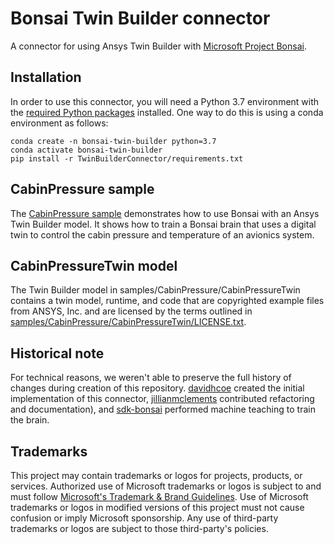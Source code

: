 # Bonsai Twin Builder connector

A connector for using Ansys Twin Builder with [Microsoft Project Bonsai](https://azure.microsoft.com/en-us/services/project-bonsai/).

## Installation

In order to use this connector, you will need a Python 3.7 environment with the [required Python packages](TwinBuilderConnector/requirements.txt) installed. One way to do this is using a conda environment as follows:

```
conda create -n bonsai-twin-builder python=3.7
conda activate bonsai-twin-builder
pip install -r TwinBuilderConnector/requirements.txt
```

## CabinPressure sample

The [CabinPressure sample](samples/CabinPressure/README.md) demonstrates how to use Bonsai with an Ansys Twin Builder model. It shows how to train a Bonsai brain that uses a digital twin to control the cabin pressure and temperature of an avionics system.

## CabinPressureTwin model

The Twin Builder model in samples/CabinPressure/CabinPressureTwin contains a twin model, runtime, and code that are copyrighted example files from ANSYS, Inc. and are licensed by the terms outlined in [samples/CabinPressure/CabinPressureTwin/LICENSE.txt](samples/CabinPressure/CabinPressureTwin/LICENSE.txt).

## Historical note

For technical reasons, we weren't able to preserve the full history of changes during creation of this repository.
[davidhcoe](https://github.com/davidhcoe) created the initial implementation of this connector, [jillianmclements](https://github.com/jillianmclements) contributed refactoring and documentation), and [sdk-bonsai](https://github.com/sdk-bonsai) performed machine teaching to train the brain.

## Trademarks

This project may contain trademarks or logos for projects, products, or services. Authorized use of Microsoft 
trademarks or logos is subject to and must follow 
[Microsoft's Trademark & Brand Guidelines](https://www.microsoft.com/en-us/legal/intellectualproperty/trademarks/usage/general).
Use of Microsoft trademarks or logos in modified versions of this project must not cause confusion or imply Microsoft sponsorship.
Any use of third-party trademarks or logos are subject to those third-party's policies.
